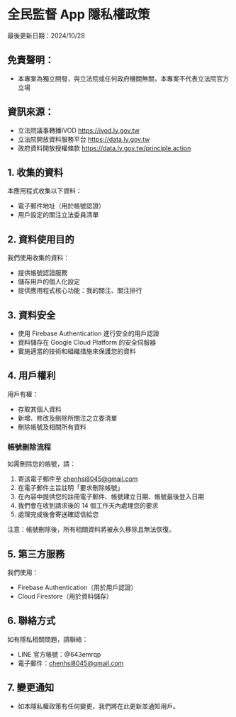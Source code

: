 # 全民監督 App 隱私權政策

最後更新日期：2024/10/28

## 免責聲明：
- 本專案為獨立開發，與立法院或任何政府機關無關，本專案不代表立法院官方立場

## 資訊來源：
- 立法院議事轉播IVOD https://ivod.ly.gov.tw
- 立法院開放資料服務平台 https://data.ly.gov.tw
- 政府資料開放授權條款 https://data.ly.gov.tw/principle.action

## 1. 收集的資料
本應用程式收集以下資料：
- 電子郵件地址（用於帳號認證）
- 用戶設定的關注立法委員清單

## 2. 資料使用目的
我們使用收集的資料：
- 提供帳號認證服務
- 儲存用戶的個人化設定
- 提供應用程式核心功能：我的關注、關注排行

## 3. 資料安全
- 使用 Firebase Authentication 進行安全的用戶認證
- 資料儲存在 Google Cloud Platform 的安全伺服器
- 實施適當的技術和組織措施來保護您的資料

## 4. 用戶權利
用戶有權：
- 存取其個人資料
- 新增、修改及刪除所關注之立委清單
- 刪除帳號及相關所有資料

### 帳號刪除流程
如需刪除您的帳號，請：
1. 寄送電子郵件至 chenhsi8045@gmail.com
2. 在電子郵件主旨註明「要求刪除帳號」
3. 在內容中提供您的註冊電子郵件、帳號建立日期、帳號最後登入日期
4. 我們會在收到請求後的 14 個工作天內處理您的要求
5. 處理完成後會寄送確認信給您

注意：帳號刪除後，所有相關資料將被永久移除且無法恢復。

## 5. 第三方服務
我們使用：
- Firebase Authentication（用於用戶認證）
- Cloud Firestore（用於資料儲存）

## 6. 聯絡方式
如有隱私相關問題，請聯絡：
- LINE 官方帳號：@643emrqp
- 電子郵件：chenhsi8045@gmail.com

## 7. 變更通知
- 如本隱私權政策有任何變更，我們將在此更新並通知用戶。
